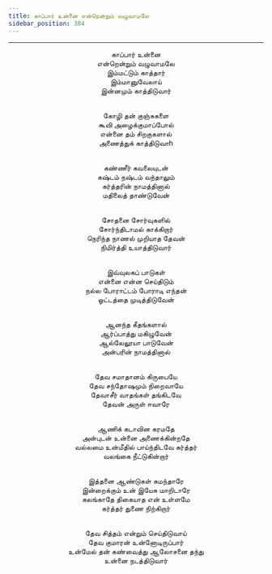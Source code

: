 ```yaml
---
title: காப்பார் உன்னை என்றென்றும் வழுவாமலே
sidebar_position: 384
---
```


---
<center>
காப்பார் உன்னை<br/>
என்றென்றும் வழுவாமலே<br/>
இம்மட்டும் காத்தார்<br/>
இம்மானுவேலாய்<br/>
இன்னமும் காத்திடுவார்<br/><br/>

கோழி தன் குஞ்சுகளை<br/>
கூவி அழைக்குமாப்போல்<br/>
என்னை தம் சிறகுகளால்<br/>
அணைத்துக் காத்திடுவாh<br/><br/>

கண்ணீர் கவலையுடன்<br/>
கஷ்டம் நஷ்டம் வந்தாலும்<br/>
கர்த்தரின் நாமத்தினால்<br/>
மதிலைத் தாண்டுவேன்<br/><br/>

சோதனை சோர்வுகளில்<br/>
சோர்ந்திடாமல் காக்கிறார்<br/>
நெரிந்த நாணல் முறியாத தேவன்<br/>
நிமிர்த்தி உயாத்திடுவார்<br/><br/>

இவ்வுலகப் பாடுகள்<br/>
என்னை என்ன செய்திடும்<br/>
நல்ல போராட்டம் போராடி எந்தன்<br/>
ஓட்டத்தை முடித்திடுவேன்<br/><br/>

ஆனந்த கீதங்களால்<br/>
ஆர்ப்பாத்து மகிழுவேன்<br/>
ஆல்லேலூயா பாடுவேன்<br/>
அன்பரின் நாமத்தினால்<br/><br/>

தேவ சமாதானம் கிருபையே<br/>
தேவ சந்தோஷமும் நிறைவாயே<br/>
தேவாசீர் வாதங்கள் தங்கிடவே<br/>
தேவன் அருள் ஈவாரே<br/><br/>

ஆணிக் கடாவின கரமதே<br/>
அன்புடன் உன்னை அணைக்கின்றதே<br/>
வல்லமை உன்மீதில் பாய்ந்திடவே கர்த்தர்<br/>
வலங்கை நீட்டுகின்றார்<br/><br/>

இத்தனை ஆண்டுகள் சுமந்தாரே<br/>
இன்றைக்கும் உன் இயேசு மாறிடாரே<br/>
கலங்காதே திகையாத என் உள்ளமே<br/>
கர்த்தர் துணை நிற்கிறார்<br/><br/>

தேவ சித்தம் என்றும் செய்திடுவாய்<br/>
தேவ குமாரன் உன்னோடிருப்பார்<br/>
உன்மேல் தன் கண்வைத்து ஆலோசனை தந்து<br/>
உன்னை நடத்திடுவார்
</center>